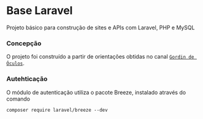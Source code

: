 # Base Laravel
Projeto básico para construção de sites e APIs com Laravel, PHP e MySQL

### Concepção
O projeto foi construído a partir de orientações obtidas no canal [`Gordin de Óculos`](https://www.youtube.com/@gordindeoculos).

### Autehticação
O módulo de autenticação utiliza o pacote Breeze, instalado através do comando

`composer require laravel/breeze --dev`